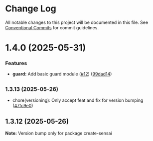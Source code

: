 # Change Log

All notable changes to this project will be documented in this file.
See [Conventional Commits](https://conventionalcommits.org) for commit guidelines.

# 1.4.0 (2025-05-31)

### Features

- **guard:** Add basic guard module ([#12](https://github.com/sensaihq/sensai/issues/12)) ([99dad14](https://github.com/sensaihq/sensai/commit/99dad14a5242497be36c73e185e47a304c5ab2f5))

## <small>1.3.13 (2025-05-26)</small>

- chore(versioning): Only accept feat and fix for version bumping ([47fc9e0](https://github.com/sensaihq/sensai/commit/47fc9e0))

## 1.3.12 (2025-05-26)

**Note:** Version bump only for package create-sensai
